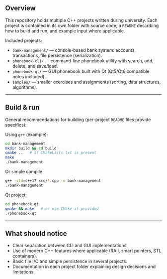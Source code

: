 
## Overview

This repository holds multiple C++ projects written during university. Each project is contained in its own folder with source code, a `README` describing how to build and run, and example input where applicable.

Included projects:

* `bank-management/` — console-based bank system: accounts, transactions, file persistence (serialization).
* `phonebook-cli/` — command-line phonebook utility with search, add, delete, and save/load.
* `phonebook-qt/` — GUI phonebook built with Qt (Qt5/Qt6 compatible notes included).
* `samples/` — smaller exercises and assignments (sorting, data structures, algorithms).

---

## Build & run

General recommendations for building (per-project `README` files provide specifics):

Using `g++` (example):

```bash
cd bank-management
mkdir build && cd build
cmake ..   # if CMakeLists.txt is present
make
./bank-management
```

Or simple compile:

```bash
g++ -std=c++17 src/*.cpp -o bank-management
./bank-management
```

Qt project:

```bash
cd phonebook-qt
qmake && make   # or use CMake if provided
./phonebook-qt
```

---

## What should notice

* Clear separation between CLI and GUI implementations.
* Use of modern C++ features where applicable (RAII, smart pointers, STL containers).
* Basic file I/O and simple persistence in several projects.
* Documentation in each project folder explaining design decisions and limitations.

